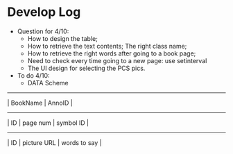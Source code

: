 # Develop Log
* Question for 4/10:
	* How to design the table;
	* How to retrieve the text contents; The right class name;
	* How to retrieve the right words after going to a book page;
	* Need to check every time going to a new page: use setinterval
	* The UI design for selecting the PCS pics.
* To do 4/10:
	* DATA Scheme 
***
| BookName | AnnoID |
***
| ID | page num | symbol ID |
***
| ID | picture URL | words to say |
